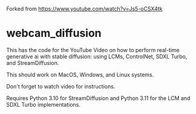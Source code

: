 Forked from https://www.youtube.com/watch?v=Js5-oCSX4tk

# webcam_diffusion

This has the code for the YouTube Video on how to perform real-time generative ai with stable diffusion: using LCMs, ControlNet, SDXL Turbo, and StreamDiffusion. 

This should work on MacOS, Windows, and Linux systems.

Don't forget to watch video for instructions.

Requires Python 3.10 for  StreamDiffusion and Python 3.11 for the LCM and SDXL Turbo implementations.
